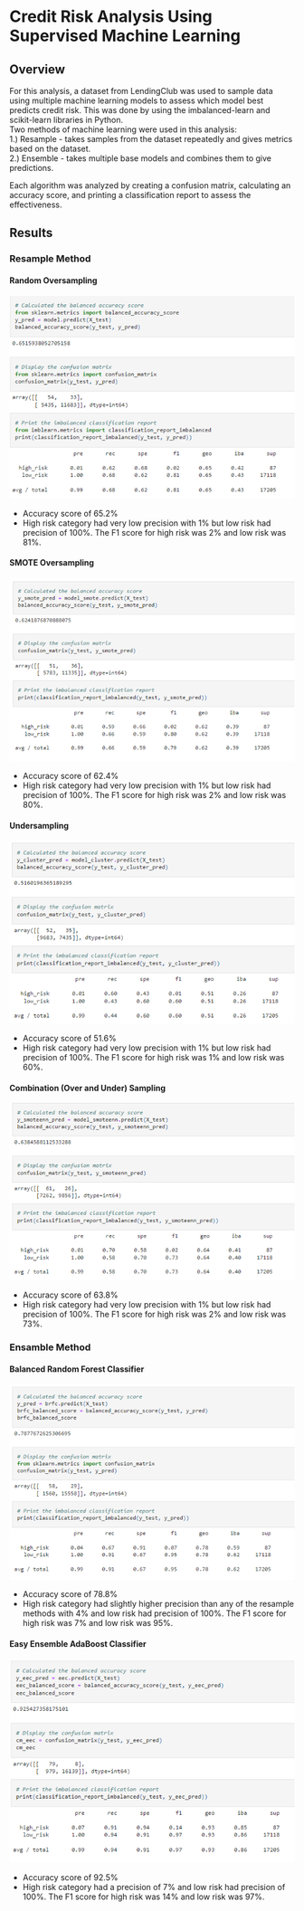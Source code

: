 # Credit Risk Analysis Using Supervised Machine Learning

## Overview
For this analysis, a dataset from LendingClub was used to sample data using multiple machine learning models to assess
which model best predicts credit risk. This was done by using the imbalanced-learn and scikit-learn libraries
in Python.</br> 
Two methods of machine learning were used in this analysis:</br>
1.) Resample - takes samples from the dataset repeatedly and gives metrics based on the dataset.</br>
2.) Ensemble - takes multiple base models and combines them to give predictions. </br>

Each algorithm was analyzed by creating a confusion matrix, calculating an accuracy score, and printing a classification report to assess the effectiveness. </br>


## Results

### Resample Method
#### Random Oversampling </br>
![RandomOverSample](https://github.com/Paul-Lecander/Credit_Risk_Analysis/blob/main/Images/Resample/RandomOverSample.png)</br>
- Accuracy score of 65.2%
- High risk category had very low precision with 1% but low risk had precision of 100%. The F1 score for high risk was 2% and low risk was 81%.


#### SMOTE Oversampling </br>
![SMOTE](https://github.com/Paul-Lecander/Credit_Risk_Analysis/blob/main/Images/Resample/SMOTE.png)</br>
- Accuracy score of 62.4%</br>
- High risk category had very low precision with 1% but low risk had precision of 100%. The F1 score for high risk was 2% and low risk was 80%.</br>

#### Undersampling </br>
![Cluster](https://github.com/Paul-Lecander/Credit_Risk_Analysis/blob/main/Images/Resample/Cluster.png)</br>
- Accuracy score of 51.6% </br>
- High risk category had very low precision with 1% but low risk had precision of 100%. The F1 score for high risk was 1% and low risk was 60%.</br>

#### Combination (Over and Under) Sampling </br>
![SMOTEENN](https://github.com/Paul-Lecander/Credit_Risk_Analysis/blob/main/Images/Resample/SMOTEENN.png)</br>
- Accuracy score of 63.8% </br>
- High risk category had very low precision with 1% but low risk had precision of 100%. The F1 score for high risk was 2% and low risk was 73%.</br>


### Ensamble Method </br>

#### Balanced Random Forest Classifier </br>
![BRFC_cm_report](https://github.com/Paul-Lecander/Credit_Risk_Analysis/blob/main/Images/Ensemble/BRFC_cm_report.png)</br>
- Accuracy score of 78.8% </br>
- High risk category had slightly higher precision than any of the resample methods with 4% and low risk had precision of 100%. 
The F1 score for high risk was 7% and low risk was 95%.</br>

#### Easy Ensemble AdaBoost Classifier </br>
![EEC](https://github.com/Paul-Lecander/Credit_Risk_Analysis/blob/main/Images/Ensemble/EEB.png)</br>
- Accuracy score of 92.5% </br>
- High risk category had a precision of 7% and low risk had precision of 100%. The F1 score for high risk was 14% and low risk was 97%.</br>

